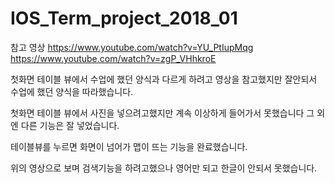 # IOS_Term_project_2018_01

참고 영상  https://www.youtube.com/watch?v=YU_PtIupMqg        
         https://www.youtube.com/watch?v=zgP_VHhkroE

첫화면 테이블 뷰에서 수업에 했던 양식과 다르게 하려고 영상을 참고했지만 잘안되서 수업에 했던 양식을 따라했습니다.

첫화면 테이블 뷰에서 사진을 넣으려고했지만 계속 이상하게 들어가서 못했습니다 그 외엔 다른 기능은 잘 넣었습니다.

테이블뷰를 누르면 화면이 넘어가 맵이 뜨는 기능을 완료했습니다.

위의 영상으로 보며 검색기능을 하려고했으나 영어만 되고 한글이 안되서 못했습니다.

